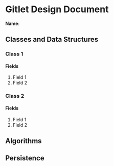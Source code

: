 # Gitlet Design Document

**Name**:

## Classes and Data Structures

### Class 1

#### Fields

1. Field 1
2. Field 2

### Class 2

#### Fields

1. Field 1
2. Field 2

## Algorithms

## Persistence
